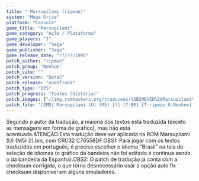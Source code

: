 ```yaml
---
title: " Marsupilami (ripman)"
system: "Mega Drive"
platform: "Console"
game_title: "Marsupilami"
game_category: "Ação / Plataforma"
game_players: "1"
game_developer: "Sega"
game_publisher: "Sega"
game_release_date: "??/??/1995"
patch_author: "ripman"
patch_group: "Nenhum"
patch_site: ""
patch_version: "Beta2"
patch_release: "undefined"
patch_type: "IPS"
patch_progress: "Textos (história)"
patch_images: ["//img.romhackers.org/traducoes/%5BSMD%5D%20Marsupilami%20-%20ripman%20-%201.png","//img.romhackers.org/traducoes/%5BSMD%5D%20Marsupilami%20-%20ripman%20-%202.png","//img.romhackers.org/traducoes/%5BSMD%5D%20Marsupilami%20-%20ripman%20-%203.png"]
patch_file: "[SMD] Marsupilami (U) (M5) [!] [T-BR] [T-ripman G-Nenhum] [V-Beta2 A-2018].7z"
---
```

Segundo o autor da tradução, a maioria dos textos está traduzida (exceto as mensagens em forma de gráfico), mas não está acentuada.ATENÇÃO:Esta tradução deve ser aplicada na ROM Marsupilami (U) (M5) [!].bin, com CRC32 C76558DF.OBS1: Para jogar com os textos traduzidos em português, é preciso escolher o idioma "Brasil" na tela de seleção de idiomas (o gráfico da bandeira não foi editado e continua sendo o da bandeira da Espanha).OBS2: O patch de tradução já conta com a checksum corrigida, o que torna desnecessário usar a opção auto fix checksum disponível em alguns emuladores.